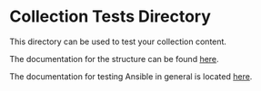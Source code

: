 # Collection Tests Directory

This directory can be used to test your collection content.

The documentation for the structure can be found
[here](https://docs.ansible.com/ansible/latest/dev_guide/developing_collections_structure.html#tests-directory).

The documentation for testing Ansible in general is located
[here](https://docs.ansible.com/ansible/latest/dev_guide/developing_collections_testing.html#testing-collections).
